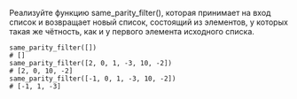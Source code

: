 Реализуйте функцию same_parity_filter(), которая принимает на вход список и возвращает новый список, состоящий из элементов, у которых такая же чётность, как и у первого элемента исходного списка.

```
same_parity_filter([])
# []
same_parity_filter([2, 0, 1, -3, 10, -2])
# [2, 0, 10, -2]
same_parity_filter([-1, 0, 1, -3, 10, -2])
# [-1, 1, -3]
```